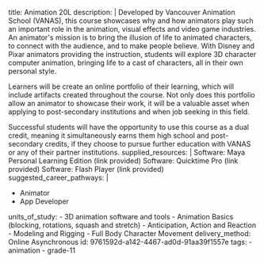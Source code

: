 title: Animation 20L
description: |
  Developed by Vancouver Animation School (VANAS), this course showcases why and how animators play such an important role in the animation, visual effects and video game industries. An animator's mission is to bring the illusion of life to animated characters, to connect with the audience, and to make people believe. With Disney and Pixar animators providing the instruction, students will explore 3D character computer animation, bringing life to a cast of characters, all in their own personal style.

  Learners will be create an online portfolio of their learning, which will include artifacts created throughout the course. Not only does this portfolio allow an animator to showcase their work, it will be a valuable asset when applying to post-secondary institutions and when job seeking in this field.

  Successful students will have the opportunity to use this course as a dual credit, meaning it simultaneously earns them high school and post-secondary credits, if they choose to pursue further education with VANAS or any of their partner institutions.
supplied_resources: |
  Software: Maya Personal Learning Edition (link provided)
  Software: Quicktime Pro (link provided)
  Software: Flash Player (link provided)
suggested_career_pathways: |
  <ul>
  <li>Animator</li>
  <li>App Developer</li>
  </ul>
units_of_study:
    - 3D animation software and tools
    - Animation Basics (blocking, rotations, squash and stretch)
    - Anticipation, Action and Reaction
    - Modeling and Rigging
    - Full Body Character Movement
delivery_method: Online Asynchronous
id: 9761592d-a142-4467-ad0d-91aa39f1557e
tags:
  - animation
  - grade-11
